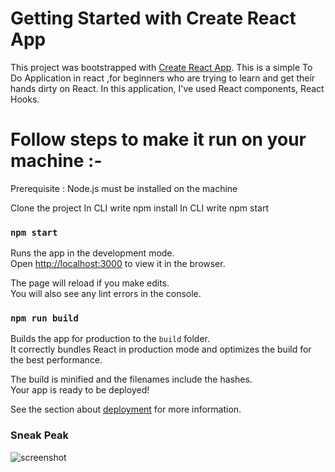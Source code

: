 # Getting Started with Create React App

This project was bootstrapped with [Create React App](https://github.com/facebook/create-react-app).
This is a simple To Do Application in react ,for beginners who are trying to learn and get their hands dirty on React.
In this application, I've used React components, React Hooks.

# Follow steps to make it run on your machine :-
Prerequisite : Node.js must be installed on the machine

Clone the project
In CLI write npm install
In CLI write npm start

### `npm start`

Runs the app in the development mode.\
Open [http://localhost:3000](http://localhost:3000) to view it in the browser.

The page will reload if you make edits.\
You will also see any lint errors in the console.

### `npm run build`

Builds the app for production to the `build` folder.\
It correctly bundles React in production mode and optimizes the build for the best performance.

The build is minified and the filenames include the hashes.\
Your app is ready to be deployed!

See the section about [deployment](https://facebook.github.io/create-react-app/docs/deployment) for more information.

### Sneak Peak

![screenshot](https://user-images.githubusercontent.com/76193921/111064885-ad4b5900-84dc-11eb-956b-22218507966c.png)

